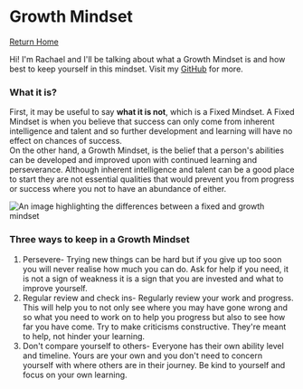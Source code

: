 # Growth Mindset  

[Return Home](/README.md)

Hi! I'm Rachael and I'll be talking about what a Growth Mindset is and how best to keep yourself in this mindset.  Visit my [GitHub](https://github.com/RachaelH25?tab=repositories) for more.  

### What it is?  

First, it may be useful to say **what it is not**, which is a Fixed Mindset. A Fixed Mindset is when you believe that success can only come from inherent intelligence and talent and so further development and learning will have no effect on chances of success.  
On the other hand, a Growth Mindset, is the belief that a person's abilities can be developed and improved upon with continued learning and perseverance. Although inherent intelligence and talent can be a good place to start they are not essential qualities that would prevent you from progress or success where you not to have an abundance of either.  

![An image highlighting the differences between a fixed and growth mindset](https://atlassianblog.wpengine.com/wp-content/uploads/NewGrowthMindset2-800x1000.png)  

### Three ways to keep in a Growth Mindset  

1. Persevere- Trying new things can be hard but if you give up too soon you will never realise how much you can do. Ask for help if you need, it is not a sign of weakness it is a sign that you are invested and what to improve yourself.
2. Regular review and check ins- Regularly review your work and progress. This will help you to not only see where you may have gone wrong and so what you need to work on to help you progress but also to see how far you have come. Try to make criticisms constructive. They're meant to help, not hinder your learning.
3. Don't compare yourself to others- Everyone has their own ability level and timeline. Yours are your own and you don't need to concern yourself with where others are in their journey. Be kind to yourself and focus on your own learning.
  